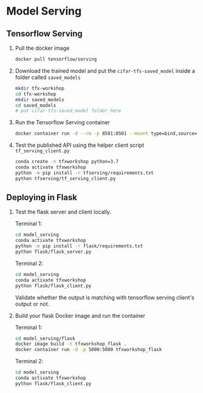 # Model Serving

## Tensorflow Serving

1. Pull the docker image
    ```bash
    docker pull tensorflow/serving
    ```

2. Download the trained model and put the `cifar-tfs-saved_model` inside a folder called `saved_models`
    ```bash
    mkdir tfx-workshop
    cd tfx-workshop
    mkdir saved_models
    cd saved_models
    # put cifar-tfs-saved_model folder here
    ```

3. Run the Tensorflow Serving container

    ```bash
    docker container run -d --rm -p 8501:8501 --mount type=bind,source=$(pwd)\saved_models,target=/models -e MODEL_NAME=cifar-tfs-saved_model tensorflow/serving
    ```

4. Test the published API using the helper client script `tf_serving_client.py`

    ```bash
    conda create -n tfxworkshop python=3.7
    conda activate tfxworkshop
    python -m pip install -r tfserving/requirements.txt
    python tfserving/tf_serving_client.py
    ```


## Deploying in Flask 

1. Test the flask server and client locally.

    Terminal 1:
    ```bash
    cd model_serving
    conda activate tfxworkshop
    python -m pip install -r flask/requirements.txt
    python flask/flask_server.py
    ```

    Terminal 2:
    ```bash
    cd model_serving
    conda activate tfxworkshop
    python flask/flask_client.py
    ```

    Validate whether the output is matching with tensorflow serving client's output or not.


2. Build your flask Docker image and run the container

    Terminal 1:
    ```bash
    cd model_serving/flask
    docker image build -t tfxworkshop_flask .
    docker container run -d -p 5000:5000 tfxworkshop_flask
    ```

    Terminal 2:
    ```bash
    cd model_serving
    conda activate tfxworkshop
    python flask/flask_client.py
    ```
